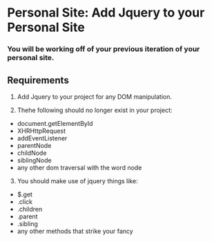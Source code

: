 # Personal Site: Add Jquery to your Personal Site

### You will be working off of your previous iteration of your personal site.

## Requirements

1.  Add Jquery to your project for any DOM manipulation.  

2.  Thehe following should no longer exist in your project:
* document.getElementById
* XHRHttpRequest
* addEventListener
* parentNode
* childNode
* siblingNode
* any other dom traversal with the word node


3. You should make use of jquery things like:
* $.get
* .click
* .children
* .parent
* .sibling
* any other methods that strike your fancy
